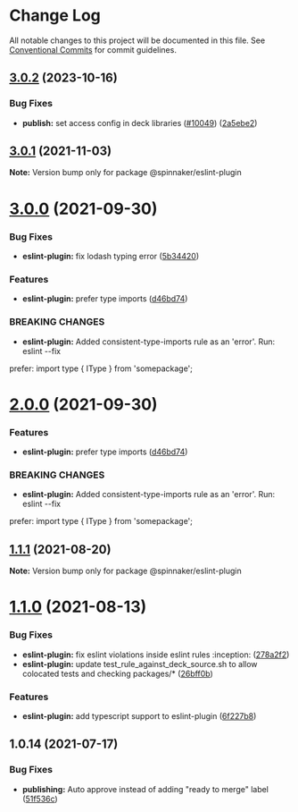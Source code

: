 # Change Log

All notable changes to this project will be documented in this file.
See [Conventional Commits](https://conventionalcommits.org) for commit guidelines.

## [3.0.2](https://github.com/spinnaker/deck/compare/@spinnaker/eslint-plugin@3.0.1...@spinnaker/eslint-plugin@3.0.2) (2023-10-16)


### Bug Fixes

* **publish:** set access config in deck libraries ([#10049](https://github.com/spinnaker/deck/issues/10049)) ([2a5ebe2](https://github.com/spinnaker/deck/commit/2a5ebe25662eeb9d41b5071749266bf9d6d51104))





## [3.0.1](https://github.com/spinnaker/deck/compare/@spinnaker/eslint-plugin@3.0.0...@spinnaker/eslint-plugin@3.0.1) (2021-11-03)

**Note:** Version bump only for package @spinnaker/eslint-plugin





# [3.0.0](https://github.com/spinnaker/deck/compare/@spinnaker/eslint-plugin@1.1.1...@spinnaker/eslint-plugin@3.0.0) (2021-09-30)


### Bug Fixes

* **eslint-plugin:** fix lodash typing error ([5b34420](https://github.com/spinnaker/deck/commit/5b3442034a2c3b9d2be14d9fa3bdbea40eddf223))


### Features

* **eslint-plugin:** prefer type imports ([d46bd74](https://github.com/spinnaker/deck/commit/d46bd748375e549eb5e0ccacdfe20c3192a2c2a5))


### BREAKING CHANGES

* **eslint-plugin:** Added consistent-type-imports rule as an 'error'.  Run: eslint --fix

prefer: import type { IType } from 'somepackage';





# [2.0.0](https://github.com/spinnaker/deck/compare/@spinnaker/eslint-plugin@1.1.1...@spinnaker/eslint-plugin@2.0.0) (2021-09-30)


### Features

* **eslint-plugin:** prefer type imports ([d46bd74](https://github.com/spinnaker/deck/commit/d46bd748375e549eb5e0ccacdfe20c3192a2c2a5))


### BREAKING CHANGES

* **eslint-plugin:** Added consistent-type-imports rule as an 'error'.  Run: eslint --fix

prefer: import type { IType } from 'somepackage';





## [1.1.1](https://github.com/spinnaker/deck/compare/@spinnaker/eslint-plugin@1.1.0...@spinnaker/eslint-plugin@1.1.1) (2021-08-20)

**Note:** Version bump only for package @spinnaker/eslint-plugin





# [1.1.0](https://github.com/spinnaker/deck/compare/@spinnaker/eslint-plugin@1.0.14...@spinnaker/eslint-plugin@1.1.0) (2021-08-13)


### Bug Fixes

* **eslint-plugin:** fix eslint violations inside eslint rules :inception: ([278a2f2](https://github.com/spinnaker/deck/commit/278a2f2393aa0dccf9a78d438951e60854a2ad13))
* **eslint-plugin:** update test_rule_against_deck_source.sh to allow colocated tests and checking packages/* ([26bff0b](https://github.com/spinnaker/deck/commit/26bff0be0cc6b12dfde7ade2851b30534ce23671))


### Features

* **eslint-plugin:** add typescript support to eslint-plugin ([6f227b8](https://github.com/spinnaker/deck/commit/6f227b8f85a6a38aa9420f14bfbd8ece7a62cf41))





## 1.0.14 (2021-07-17)


### Bug Fixes

* **publishing:** Auto approve instead of adding "ready to merge" label ([51f536c](https://github.com/spinnaker/deck/commit/51f536c275e77854d8f173aeec86412ffbd66b6d))
